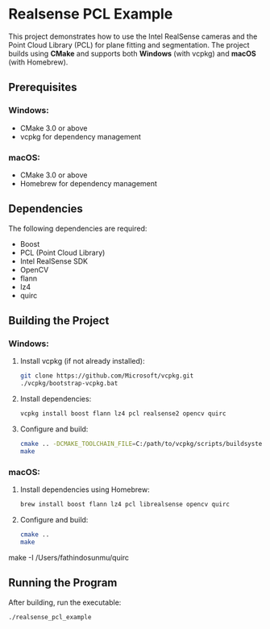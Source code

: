 # Realsense PCL Example

This project demonstrates how to use the Intel RealSense cameras and the Point Cloud Library (PCL) for plane fitting and segmentation. The project builds using **CMake** and supports both **Windows** (with vcpkg) and **macOS** (with Homebrew).

## Prerequisites

### Windows:
- CMake 3.0 or above
- vcpkg for dependency management

### macOS:
- CMake 3.0 or above
- Homebrew for dependency management

## Dependencies

The following dependencies are required:
- Boost
- PCL (Point Cloud Library)
- Intel RealSense SDK
- OpenCV
- flann
- lz4
- quirc

## Building the Project

### Windows:

1. Install vcpkg (if not already installed):
    ```bash
    git clone https://github.com/Microsoft/vcpkg.git
    ./vcpkg/bootstrap-vcpkg.bat
    ```
   
2. Install dependencies:
    ```bash
    vcpkg install boost flann lz4 pcl realsense2 opencv quirc
    ```

3. Configure and build:
    ```bash
    cmake .. -DCMAKE_TOOLCHAIN_FILE=C:/path/to/vcpkg/scripts/buildsystems/vcpkg.cmake
    make
    ```

### macOS:

1. Install dependencies using Homebrew:
    ```bash
    brew install boost flann lz4 pcl librealsense opencv quirc
    ```

2. Configure and build:
    ```bash
    cmake ..
    make
    ```
make -I /Users/fathindosunmu/quirc

## Running the Program

After building, run the executable:
```bash
./realsense_pcl_example
